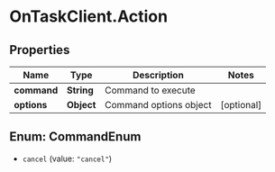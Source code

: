 # OnTaskClient.Action

## Properties
Name | Type | Description | Notes
------------ | ------------- | ------------- | -------------
**command** | **String** | Command to execute | 
**options** | **Object** | Command options object | [optional] 


<a name="CommandEnum"></a>
## Enum: CommandEnum


* `cancel` (value: `"cancel"`)




